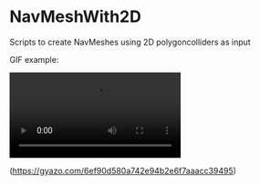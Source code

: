 # NavMeshWith2D
Scripts to create NavMeshes using 2D polygoncolliders as input

GIF example:

![](https://i.gyazo.com/6ef90d580a742e94b2e6f7aaacc39495.mp4)

(https://gyazo.com/6ef90d580a742e94b2e6f7aaacc39495)


